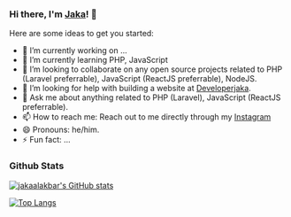 ### Hi there, I'm [Jaka](https://developerjaka.com)! 👋

Here are some ideas to get you started:

- 🔭 I’m currently working on ...
- 🌱 I’m currently learning PHP, JavaScript
- 👯 I’m looking to collaborate on any open source projects related to PHP (Laravel preferrable), JavaScript (ReactJS preferrable), NodeJS.
- 🤔 I’m looking for help with building a website at [Developerjaka](https://developerjaka.com).
- 💬 Ask me about anything related to PHP (Laravel), JavaScript (ReactJS preferrable).
- 📫 How to reach me: Reach out to me directly through my [Instagram](https://instagram.com/jakaalakbar)
- 😄 Pronouns: he/him.
- ⚡ Fun fact: ...

### Github Stats

[![jakaalakbar's GitHub stats](https://github-readme-stats.vercel.app/api?username=jakaalakbar&show_icons=true&theme=cobalt)](https://github.com/anuraghazra/github-readme-stats)

[![Top Langs](https://github-readme-stats.vercel.app/api/top-langs/?username=jakaalakbar&layout=compact&show_icons=true&theme=cobalt)](https://github.com/anuraghazra/github-readme-stats)
